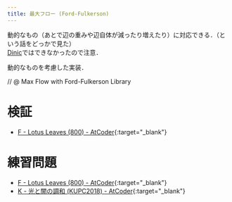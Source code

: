 ```yaml
---
title: 最大フロー (Ford-Fulkerson)
---
```


動的なもの（あとで辺の重みや辺自体が減ったり増えたり）に対応できる．（という話をどっかで見た）  
[Dinic](graph/flow/Dinic)ではできなかったので注意．

動的なものを考慮した実装．

// @ Max Flow with Ford-Fulkerson Library

# 検証

* [F - Lotus Leaves (800) - AtCoder](https://beta.atcoder.jp/contests/arc074/submissions/2450524){:target="_blank"}<!--_-->

# 練習問題

* [F - Lotus Leaves (800) - AtCoder](https://beta.atcoder.jp/contests/arc074/tasks/arc074_d){:target="_blank"}<!--_-->
* [K - 光と闇の調和 (KUPC2018) - AtCoder](https://beta.atcoder.jp/contests/kupc2018/tasks/kupc2018_k){:target="_blank"}<!--_-->

